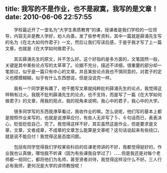 title: 我写的不是作业，也不是寂寞，我写的是文章！
date: 2010-06-06 22:57:55
---

　　学校最近开了一堂名为“大学生素质教育”的课，授课者是我们学校的一位领导，内容无非是教人学好，劝人向善。发了些参考资料，其中一篇就是薛涌先生写的名为《在北大如何作君子》一文，然后让我们写读后感，于是乎我才写了上一篇文章，也就是《在大学如何做君子》。

　　其实薛涌先生的原文，并不怎么好。这个好指的是多方面的，文笔固然一般，关键是其中某些论点写的太草草了。论据不充分，描述不详细，很重要的部分却一笔掠过，似乎是一篇只有中心的文章。并且某些论点我也不慎同意的，对君子的定义也模模糊糊，似乎有什么东西想说，但是没说完一样。

　　我有一个同学更有趣了，他干脆写文章就纯粹批判薛涌先生的论点，我觉得这样稍有过火。我既不批判薛涌先生的论点，也不支持，而是写了一篇《在大学如何做君子》的文章，用我的观点，我的视角来说明，我心中的君子，我心中的大学。

　　很多同学写的东西我潦草看过，我收作业的嘛。怎么说呢，他们写的基本上都是按照作业来写的，也就是说潦草应付，有些人无非写了５、６句话而已，表表决心，贬低贬低自己，完了。我觉得这样不好，其实虽然这是作业，但是要求是文章，文章，文者成章，不成章的文章怎么能算是文章呢？这句话说起来有些绕口，就是说不能应付！我觉得这是态度问题。

　　包括有同学觉得我们学校某些科目的任课老师讲的不好，我都觉得挺好的，作业我也认真做，哪怕我不听课（因为有些课我自学过了）……但是我还是对每个老师都一视同仁，都将他们为名师，甚至贤者对待，我觉得这样没什么不好。三人行必有我师，更何况是大学的讲师教授呢！